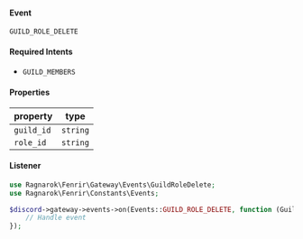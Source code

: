 #### Event
`GUILD_ROLE_DELETE`

#### Required Intents
- `GUILD_MEMBERS`

#### Properties
|property|type|
|--------|----|
|`guild_id`|`string`|
|`role_id`|`string`|

#### Listener
```php
use Ragnarok\Fenrir\Gateway\Events\GuildRoleDelete;
use Ragnarok\Fenrir\Constants\Events;

$discord->gateway->events->on(Events::GUILD_ROLE_DELETE, function (GuildRoleDelete $event) {
    // Handle event
});
```
